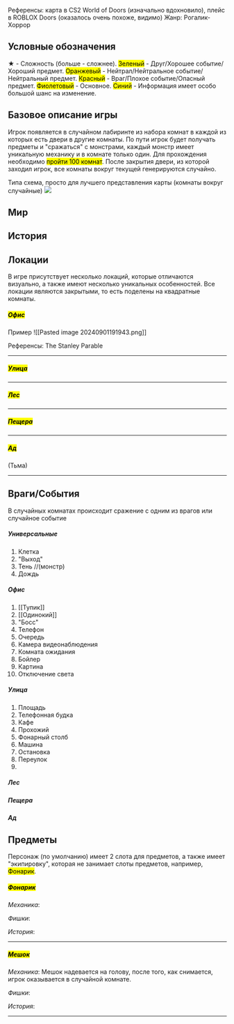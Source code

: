 Референсы: карта в CS2 World of Doors (изначально вдохновило), плейс в ROBLOX Doors (оказалось очень похоже, видимо)
Жанр: Рогалик-Хоррор

## Условные обозначения

★ - Сложность (больше - сложнее).
<mark class="hltr-g">Зеленый</mark> - Друг/Хорошее событие/Хороший предмет.
<mark class="hltr-o">Оранжевый</mark> - Нейтрал/Нейтральное событие/Нейтральный предмет.
<mark class="hltr-r">Красный</mark> - Враг/Плохое событие/Опасный предмет.
<mark class="hltr-p">Фиолетовый</mark> - Основное.
<mark class="hltr-b">Синий</mark> - Информация имеет особо большой шанс на изменение.

## Базовое описание игры

Игрок появляется в случайном лабиринте из набора комнат в каждой из которых есть двери в другие комнаты. По пути игрок будет получать предметы и "сражаться" с монстрами, каждый монстр имеет уникальную механику и в комнате только один. Для прохождения необходимо <mark class="hltr-b">пройти 100 комнат</mark>.
После закрытия двери, из которой заходил игрок, все комнаты вокруг текущей генерируются случайно.

Типа схема, просто для лучшего представления карты (комнаты вокруг случайные)
![](https://kappa.lol/Y5pcX)


## Мир



## История



## Локации

В игре присутствует несколько локаций, которые отличаются визуально, а также имеют несколько уникальных особенностей.
Все локации являются закрытыми, то есть поделены на квадратные комнаты. 

##### <mark class="hltr-p">Офис</mark>

Пример
![[Pasted image 20240901191943.png]]

Референсы: The Stanley Parable

***
##### <mark class="hltr-p">Улица</mark>


***
##### <mark class="hltr-p">Лес</mark>


***
##### <mark class="hltr-p">Пещера</mark>


***
##### <mark class="hltr-p">Ад</mark>

(Тьма)

***


## Враги/События

В случайных комнатах происходит сражение с одним из врагов или случайное событие

##### Универсальные

1. Клетка
2. "Выход"
3. Тень //(монстр)
4. Дождь

##### Офис

1. [[Тупик]]
2. [[Одинокий]]
3. "Босс"
4.  Телефон
5.  Очередь
6.  Камера видеонаблюдения
7.  Комната ожидания
8.  Бойлер
9.  Картина
10.  Отключение света

##### Улица

1. Площадь
2. Телефонная будка
3. Кафе
4. Прохожий
5. Фонарный столб
6. Машина
7. Остановка
8. Переулок
9. 
#####  Лес

#####  Пещера

##### Ад

## Предметы

Персонаж (по умолчанию) имеет 2 слота для предметов, а также имеет "экипировку", которая не занимает слоты предметов, например, <mark class="hltr-p">Фонарик</mark>.

##### <mark class="hltr-p">Фонарик</mark>
*Механика*: 

*Фишки*: 

*История*: 
***
##### <mark class="hltr-g">Мешок</mark>
*Механика*: Мешок надевается на голову, после того, как снимается, игрок оказывается в случайной комнате.

*Фишки*: 

*История*: 
***

